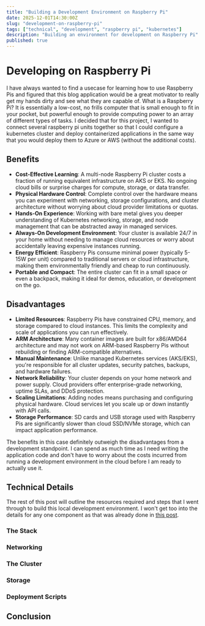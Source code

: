 ```yaml
---
title: "Building a Development Environment on Raspberry Pi"
date: 2025-12-01T14:30:00Z
slug: "development-on-raspberry-pi"
tags: ["technical", "development", "raspberry pi", "kubernetes"]
description: "Building an environment for development on Raspberry Pi"
published: true
---
```


# Developing on Raspberry Pi

I have always wanted to find a usecase for learning how to use Raspberry Pis and figured that this blog application would be a great motivator to really get my hands dirty and see what they are capable of. What is a Raspberry Pi? It is essentially a low-cost, no frills computer that is small enough to fit in your pocket, but powerful enough to provide computing power to an array of different types of tasks. I decided that for this project, I wanted to connect several raspberry pi units together so that I could configure a kubernetes cluster and deploy containerized applications in the same way that you would deploy them to Azure or AWS (without the additional costs). 

## Benefits

- **Cost-Effective Learning**: A multi-node Raspberry Pi cluster costs a fraction of running equivalent infrastructure on AKS or EKS. No ongoing cloud bills or surprise charges for compute, storage, or data transfer.
- **Physical Hardware Control**: Complete control over the hardware means you can experiment with networking, storage configurations, and cluster architecture without worrying about cloud provider limitations or quotas.
- **Hands-On Experience**: Working with bare metal gives you deeper understanding of Kubernetes networking, storage, and node management that can be abstracted away in managed services.
- **Always-On Development Environment**: Your cluster is available 24/7 in your home without needing to manage cloud resources or worry about accidentally leaving expensive instances running.
- **Energy Efficient**: Raspberry Pis consume minimal power (typically 5-15W per unit) compared to traditional servers or cloud infrastructure, making them environmentally friendly and cheap to run continuously.
- **Portable and Compact**: The entire cluster can fit in a small space or even a backpack, making it ideal for demos, education, or development on the go.

## Disadvantages

- **Limited Resources**: Raspberry Pis have constrained CPU, memory, and storage compared to cloud instances. This limits the complexity and scale of applications you can run effectively.
- **ARM Architecture**: Many container images are built for x86/AMD64 architecture and may not work on ARM-based Raspberry Pis without rebuilding or finding ARM-compatible alternatives.
- **Manual Maintenance**: Unlike managed Kubernetes services (AKS/EKS), you're responsible for all cluster updates, security patches, backups, and hardware failures.
- **Network Reliability**: Your cluster depends on your home network and power supply. Cloud providers offer enterprise-grade networking, uptime SLAs, and DDoS protection.
- **Scaling Limitations**: Adding nodes means purchasing and configuring physical hardware. Cloud services let you scale up or down instantly with API calls.
- **Storage Performance**: SD cards and USB storage used with Raspberry Pis are significantly slower than cloud SSD/NVMe storage, which can impact application performance.

The benefits in this case definitely outweigh the disadvantages from a development standpoint. I can spend as much time as I need writing the application code and don't have to worry about the costs incurred from running a development environment in the cloud before I am ready to actually use it.

## Technical Details

The rest of this post will outline the resources required and steps that I went through to build this local development environment. I won't get too into the details for any one component as that was already done in [this post](https://anthonynsimon.com/blog/kubernetes-cluster-raspberry-pi/).

### The Stack

### Networking

### The Cluster

### Storage

### Deployment Scripts

## Conclusion